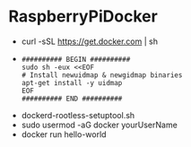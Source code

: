 # RaspberryPiDocker

- curl -sSL https://get.docker.com | sh
- ```
  ########## BEGIN ##########
  sudo sh -eux <<EOF
  # Install newuidmap & newgidmap binaries
  apt-get install -y uidmap
  EOF
  ########## END ##########
  ```
- dockerd-rootless-setuptool.sh
- sudo usermod -aG docker yourUserName
- docker run hello-world
